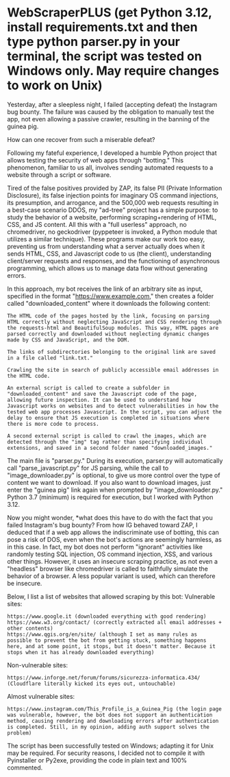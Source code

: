 # WebScraperPLUS (get Python 3.12, install requirements.txt and then type python parser.py in your terminal, the script was tested on Windows only. May require changes to work on Unix)
Yesterday, after a sleepless night, I failed (accepting defeat) the Instagram bug bounty. The failure was caused by the obligation to manually test the app, not even allowing a passive crawler, resulting in the banning of the guinea pig.

How can one recover from such a miserable defeat?

Following my fateful experience, I developed a humble Python project that allows testing the security of web apps through "botting." This phenomenon, familiar to us all, involves sending automated requests to a website through a script or software.

Tired of the false positives provided by ZAP, its false PII (Private Information Disclosure), its false injection points for imaginary OS command injections, its presumption, and arrogance, and the 500,000 web requests resulting in a best-case scenario DDOS, my "ad-tree" project has a simple purpose: to study the behavior of a website, performing scraping+rendering of HTML, CSS, and JS content. All this with a "full userless" approach, no chromedriver, no geckodriver (pyppeteer is invoked, a Python module that utilizes a similar technique). These programs make our work too easy, preventing us from understanding what a server actually does when it sends HTML, CSS, and Javascript code to us (the client), understanding client/server requests and responses, and the functioning of asynchronous programming, which allows us to manage data flow without generating errors.

In this approach, my bot receives the link of an arbitrary site as input, specified in the format "https://www.example.com," then creates a folder called "downloaded_content" where it downloads the following content:

    The HTML code of the pages hosted by the link, focusing on parsing HTML correctly without neglecting JavaScript and CSS rendering through the requests-html and BeautifulSoup modules. This way, HTML pages are parsed correctly and downloaded without neglecting dynamic changes made by CSS and JavaScript, and the DOM.

    The links of subdirectories belonging to the original link are saved in a file called "link.txt."

    Crawling the site in search of publicly accessible email addresses in the HTML code.

    An external script is called to create a subfolder in "downloaded_content" and save the Javascript code of the page, allowing future inspection. It can be used to understand how Javascript works on websites and to detect vulnerabilities in how the tested web app processes Javascript. In the script, you can adjust the delay to ensure that JS execution is completed in situations where there is more code to process.

    A second external script is called to crawl the images, which are detected through the "img" tag rather than specifying individual extensions, and saved in a second folder named "downloaded_images."

The main file is "parser.py." During its execution, parser.py will automatically call "parse_javascript.py" for JS parsing, while the call to "image_downloader.py" is optional, to give us more control over the type of content we want to download. If you also want to download images, just enter the "guinea pig" link again when prompted by "image_downloader.py." Python 3.7 (minimum) is required for execution, but I worked with Python 3.12.

Now you might wonder, *what does this have to do with the fact that you failed Instagram's bug bounty? From how IG behaved toward ZAP, I deduced that if a web app allows the indiscriminate use of botting, this can pose a risk of DOS, even when the bot's actions are seemingly harmless, as in this case. In fact, my bot does not perform "ignorant" activities like randomly testing SQL injection, OS command injection, XSS, and various other things. However, it uses an insecure scraping practice, as not even a "headless" browser like chromedriver is called to faithfully simulate the behavior of a browser. A less popular variant is used, which can therefore be insecure.

Below, I list a list of websites that allowed scraping by this bot:
Vulnerable sites:

    https://www.google.it (downloaded everything with good rendering)
    https://www.w3.org/contact/ (correctly extracted all email addresses + other contents)
    https://www.qgis.org/en/site/ (although I set as many rules as possible to prevent the bot from getting stuck, something happens here, and at some point, it stops, but it doesn't matter. Because it stops when it has already downloaded everything)

Non-vulnerable sites:

    https://www.inforge.net/forum/forums/sicurezza-informatica.434/ (Cloudflare literally kicked its eyes out, untouchable)

Almost vulnerable sites:

    https://www.instagram.com/This_Profile_is_a_Guinea_Pig (the login page was vulnerable, however, the bot does not support an authentication method, causing rendering and downloading errors after authentication is completed. Still, in my opinion, adding auth support solves the problem)

The script has been successfully tested on Windows; adapting it for Unix may be required. For security reasons, I decided not to compile it with Pyinstaller or Py2exe, providing the code in plain text and 100% commented.
